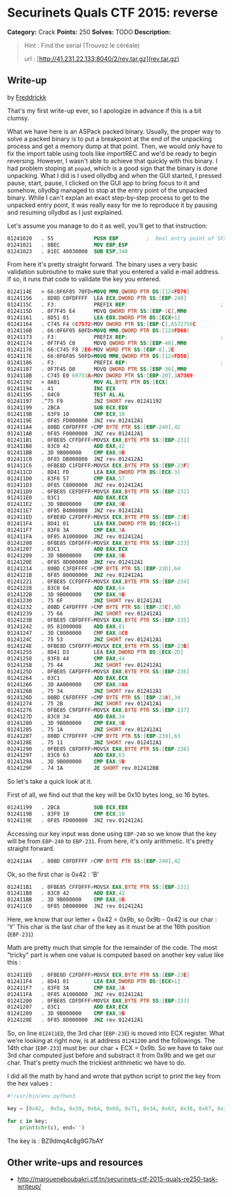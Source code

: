 # Securinets Quals CTF 2015: reverse

**Category:** Crack
**Points:** 250
**Solves:** TODO
**Description:** 

> Hint : Find the serial (Trouvez le céréale) 
>
> url : [http://41.231.22.133:8040/2/rev.tar.gz](rev.tar.gz)

## Write-up

by [Freddrickk](https://github.com/Freddrickk)

That's my first write-up ever, so I apologize in advance if this is a bit clumsy.

What we have here is an ASPack packed binary. Usually, the proper way to solve a packed
binary is to put a breakpoint at the end of the unpacking process and
get a memory dump at that point. Then, we would only have to fix the import table
using tools like importREC and we'd be ready to begin reversing. However, I wasn't
able to achieve that quickly with this binary. I had problem stoping at `popad`, which
is a good sign that the binary is done unpacking. What I did is I used ollydbg and when the
GUI started, I pressed pause, start, pause, I clicked on the GUI app to bring focus 
to it and somehow, ollydbg managed to stop at the entry point of the unpacked binary.
While I can't explan an exact step-by-step process to get to the unpacked entry point,
it was really easy for me to reproduce it by pausing and resuming ollydbd as I just
explained. 

Let's assume you manage to do it as well, you'll get to that instruction:

``` nasm
01241020   . 55             PUSH EBP         ;  Real entry point of SFX code
01241021   . 8BEC           MOV EBP,ESP
01241023   . 81EC 40030000  SUB ESP,340
```

From here it's pretty straight forward. The binary uses a very basic validation
subroutine to make sure that you entered a valid e-mail address. If so, it runs
that code to validate the key you entered.

``` nasm
0124114E   > 66:0F6F05 70FD>MOVQ MM0,QWORD PTR DS:[124FD70]
01241156   . 8D8D C0FDFFFF  LEA ECX,DWORD PTR SS:[EBP-240]
0124115C   . F3:            PREFIX REP:                              ;  Superfluous prefix
0124115D   . 0F7F45 E4      MOVQ QWORD PTR SS:[EBP-1C],MM0
01241161   . 8D51 01        LEA EDX,DWORD PTR DS:[ECX+1]
01241164   . C745 F4 6C7572>MOV DWORD PTR SS:[EBP-C],6572756C
0124116B   . 66:0F6F05 60FD>MOVQ MM0,QWORD PTR DS:[124FD60]
01241173   . F3:            PREFIX REP:                              ;  Superfluous prefix
01241174   . 0F7F45 C0      MOVQ QWORD PTR SS:[EBP-40],MM0
01241178   . 66:C745 F8 2E0>MOV WORD PTR SS:[EBP-8],2E
0124117E   . 66:0F6F05 50FD>MOVQ MM0,QWORD PTR DS:[124FD50]
01241186   . F3:            PREFIX REP:                              ;  Superfluous prefix
01241187   . 0F7F45 D0      MOVQ QWORD PTR SS:[EBP-30],MM0
0124118B   . C745 E0 69733A>MOV DWORD PTR SS:[EBP-20],3A7369
01241192   > 8A01           MOV AL,BYTE PTR DS:[ECX]
01241194   . 41             INC ECX
01241195   . 84C0           TEST AL,AL
01241197   .^75 F9          JNZ SHORT rev.01241192
01241199   . 2BCA           SUB ECX,EDX
0124119B   . 83F9 10        CMP ECX,10
0124119E   . 0F85 FD000000  JNZ rev.012412A1
012411A4   . 80BD C0FDFFFF >CMP BYTE PTR SS:[EBP-240],42
012411AB   . 0F85 F0000000  JNZ rev.012412A1
012411B1   . 0FBE85 CFFDFFF>MOVSX EAX,BYTE PTR SS:[EBP-231]
012411B8   . 83C0 42        ADD EAX,42
012411BB   . 3D 9B000000    CMP EAX,9B
012411C0   . 0F85 DB000000  JNZ rev.012412A1
012411C6   . 0FBE8D C1FDFFF>MOVSX ECX,BYTE PTR SS:[EBP-23F]
012411CD   . 8D41 FD        LEA EAX,DWORD PTR DS:[ECX-3]
012411D0   . 83F8 57        CMP EAX,57
012411D3   . 0F85 C8000000  JNZ rev.012412A1
012411D9   . 0FBE85 CEFDFFF>MOVSX EAX,BYTE PTR SS:[EBP-232]
012411E0   . 03C1           ADD EAX,ECX
012411E2   . 3D 9B000000    CMP EAX,9B
012411E7   . 0F85 B4000000  JNZ rev.012412A1
012411ED   . 0FBE8D C2FDFFF>MOVSX ECX,BYTE PTR SS:[EBP-23E]
012411F4   . 8D41 01        LEA EAX,DWORD PTR DS:[ECX+1]
012411F7   . 83F8 3A        CMP EAX,3A
012411FA   . 0F85 A1000000  JNZ rev.012412A1
01241200   . 0FBE85 CDFDFFF>MOVSX EAX,BYTE PTR SS:[EBP-233]
01241207   . 03C1           ADD EAX,ECX
01241209   . 3D 9B000000    CMP EAX,9B
0124120E   . 0F85 8D000000  JNZ rev.012412A1
01241214   . 80BD C3FDFFFF >CMP BYTE PTR SS:[EBP-23D],64
0124121B   . 0F85 80000000  JNZ rev.012412A1
01241221   . 0FBE85 CCFDFFF>MOVSX EAX,BYTE PTR SS:[EBP-234]
01241228   . 83C0 64        ADD EAX,64
0124122B   . 3D 9B000000    CMP EAX,9B
01241230   . 75 6F          JNZ SHORT rev.012412A1
01241232   . 80BD C4FDFFFF >CMP BYTE PTR SS:[EBP-23C],6D
01241239   . 75 66          JNZ SHORT rev.012412A1
0124123B   . 0FBE85 CBFDFFF>MOVSX EAX,BYTE PTR SS:[EBP-235]
01241242   . 05 81000000    ADD EAX,81
01241247   . 3D C8000000    CMP EAX,0C8
0124124C   . 75 53          JNZ SHORT rev.012412A1
0124124E   . 0FBE8D C5FDFFF>MOVSX ECX,BYTE PTR SS:[EBP-23B]
01241255   . 8D41 D3        LEA EAX,DWORD PTR DS:[ECX-2D]
01241258   . 83F8 44        CMP EAX,44
0124125B   . 75 44          JNZ SHORT rev.012412A1
0124125D   . 0FBE85 CAFDFFF>MOVSX EAX,BYTE PTR SS:[EBP-236]
01241264   . 03C1           ADD EAX,ECX
01241266   . 3D AA000000    CMP EAX,0AA
0124126B   . 75 34          JNZ SHORT rev.012412A1
0124126D   . 80BD C6FDFFFF >CMP BYTE PTR SS:[EBP-23A],34
01241274   . 75 2B          JNZ SHORT rev.012412A1
01241276   . 0FBE85 C9FDFFF>MOVSX EAX,BYTE PTR SS:[EBP-237]
0124127D   . 83C0 34        ADD EAX,34
01241280   . 3D 9B000000    CMP EAX,9B
01241285   . 75 1A          JNZ SHORT rev.012412A1
01241287   . 80BD C7FDFFFF >CMP BYTE PTR SS:[EBP-239],63
0124128E   . 75 11          JNZ SHORT rev.012412A1
01241290   . 0FBE85 C8FDFFF>MOVSX EAX,BYTE PTR SS:[EBP-238]
01241297   . 83C0 63        ADD EAX,63
0124129A   . 3D 9B000000    CMP EAX,9B
0124129F   . 74 1A          JE SHORT rev.012412BB

```

So let's take a quick look at it.

First of all, we find out that the key will be 0x10 bytes long, so 16 bytes.

``` nasm
01241199   . 2BCA           SUB ECX,EDX
0124119B   . 83F9 10        CMP ECX,10
0124119E   . 0F85 FD000000  JNZ rev.012412A1
```

Accessing our key input was done using `EBP-240` so we know that the key
will be from `EBP-240` to `EBP-231`. From here, it's only arithmetic. It's
pretty straight forward.

``` nasm
012411A4   . 80BD C0FDFFFF >CMP BYTE PTR SS:[EBP-240],42
```
Ok, so the first char is 0x42 : 'B'

``` nasm
012411B1   . 0FBE85 CFFDFFF>MOVSX EAX,BYTE PTR SS:[EBP-231]
012411B8   . 83C0 42        ADD EAX,42
012411BB   . 3D 9B000000    CMP EAX,9B
012411C0   . 0F85 DB000000  JNZ rev.012412A1
```
Here, we know that our letter + 0x42 = 0x9b, so 0x9b - 0x42 is our char : 'Y'
This char is the last char of the key as it must be at the 16th position
(`EBP-231`)

Math are pretty much that simple for the remainder of the code. The most
"tricky" part is when one value is computed based on another key value like this :

``` nasm
012411ED   . 0FBE8D C2FDFFF>MOVSX ECX,BYTE PTR SS:[EBP-23E]
012411F4   . 8D41 01        LEA EAX,DWORD PTR DS:[ECX+1]
012411F7   . 83F8 3A        CMP EAX,3A
012411FA   . 0F85 A1000000  JNZ rev.012412A1
01241200   . 0FBE85 CDFDFFF>MOVSX EAX,BYTE PTR SS:[EBP-233]
01241207   . 03C1           ADD EAX,ECX
01241209   . 3D 9B000000    CMP EAX,9B
0124120E   . 0F85 8D000000  JNZ rev.012412A1
```

So, on line `012411ED`, the 3rd char (`EBP-23E`) is moved into ECX register.
What we're looking at right now, is at address `01241200` and the followings.
The 14th char (`EBP-233`) must be: our char + ECX = 0x9b.
So we have to take our 3rd char computed just before and substract it from 0x9b
and we get our char. That's pretty much the trickiest arithmetic we have to do.

I did all the math by hand and wrote that python script to print the key from the hex values :

``` py
#!/usr/bin/env python3

key = [0x42,  0x5a, 0x39, 0x64, 0x6d, 0x71, 0x34, 0x63, 0x38, 0x67, 0x39, 0x47, 0x37, 0x62, 0x41, 0x59]

for c in key:
    print(chr(c), end='')

```

The key is : BZ9dmq4c8g9G7bAY

## Other write-ups and resources

* <http://maroueneboubakri.ctf.tn/securinets-ctf-2015-quals-re250-task-writeup/>
